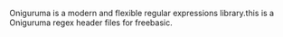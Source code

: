 Oniguruma is a modern and flexible regular expressions library.this is a Oniguruma regex header files for freebasic.
